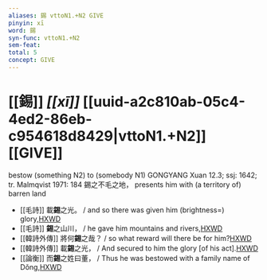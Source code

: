 ```yaml
---
aliases: 錫 vttoN1.+N2 GIVE
pinyin: xī
word: 錫
syn-func: vttoN1.+N2
sem-feat: 
total: 5
concept: GIVE 
---
```

# [[錫]] *[[xī]]*  [[uuid-a2c810ab-05c4-4ed2-86eb-c954618d8429|vttoN1.+N2]] [[GIVE]]
bestow (something N2) to (somebody N1) GONGYANG Xuan 12.3; ssj: 1642; tr. Malmqvist 1971: 184 錫之不毛之地， presents him with (a territory of) barren land
 - [[毛詩]] 載**錫**之光。 / and so there was given him (brightness=) glory,[HXWD](https://hxwd.org/textview.html?location=KR1c0001_tls_023-63a.11)
 - [[毛詩]] **錫**之山川， / he gave him mountains and rivers,[HXWD](https://hxwd.org/textview.html?location=KR1c0001_tls_029-29a.4)
 - [[韓詩外傳]] 將何**錫**之哉？ / so what reward will there be for him?[HXWD](https://hxwd.org/textview.html?location=KR1c0066_tls_003-28a.1)
 - [[韓詩外傳]] 載**錫**之光， / And secured to him the glory [of his act].[HXWD](https://hxwd.org/textview.html?location=KR1c0066_tls_010-5a.50)
 - [[論衡]] 而**錫**之姓曰董， / Thus he was bestowed with a family name of Dǒng,[HXWD](https://hxwd.org/textview.html?location=KR3j0080_tls_022-11a.27)